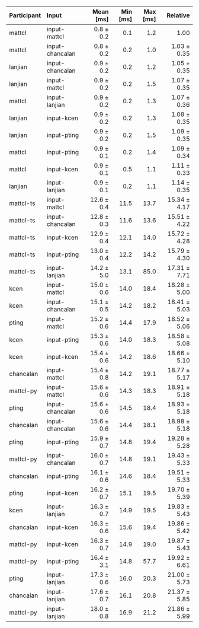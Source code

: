 | Participant | Input | Mean [ms] | Min [ms] | Max [ms] | Relative |
|:---|:---|---:|---:|---:|---:|
| mattcl | input-mattcl | 0.8 ± 0.2 | 0.1 | 1.2 | 1.00 |
| mattcl | input-chancalan | 0.8 ± 0.2 | 0.2 | 1.0 | 1.03 ± 0.35 |
| lanjian | input-chancalan | 0.9 ± 0.2 | 0.2 | 1.2 | 1.05 ± 0.35 |
| lanjian | input-mattcl | 0.9 ± 0.2 | 0.2 | 1.5 | 1.07 ± 0.35 |
| mattcl | input-lanjian | 0.9 ± 0.2 | 0.2 | 1.3 | 1.07 ± 0.36 |
| lanjian | input-kcen | 0.9 ± 0.2 | 0.2 | 1.3 | 1.08 ± 0.35 |
| lanjian | input-pting | 0.9 ± 0.2 | 0.2 | 1.5 | 1.09 ± 0.35 |
| mattcl | input-pting | 0.9 ± 0.1 | 0.2 | 1.4 | 1.09 ± 0.34 |
| mattcl | input-kcen | 0.9 ± 0.1 | 0.5 | 1.1 | 1.11 ± 0.33 |
| lanjian | input-lanjian | 0.9 ± 0.1 | 0.2 | 1.1 | 1.14 ± 0.35 |
| mattcl-ts | input-mattcl | 12.6 ± 0.4 | 11.5 | 13.7 | 15.34 ± 4.17 |
| mattcl-ts | input-chancalan | 12.8 ± 0.3 | 11.6 | 13.6 | 15.51 ± 4.22 |
| mattcl-ts | input-kcen | 12.9 ± 0.4 | 12.1 | 14.0 | 15.72 ± 4.28 |
| mattcl-ts | input-pting | 13.0 ± 0.4 | 12.2 | 14.2 | 15.79 ± 4.30 |
| mattcl-ts | input-lanjian | 14.2 ± 5.0 | 13.1 | 85.0 | 17.31 ± 7.71 |
| kcen | input-mattcl | 15.0 ± 0.6 | 14.0 | 18.4 | 18.28 ± 5.00 |
| kcen | input-chancalan | 15.1 ± 0.5 | 14.2 | 18.2 | 18.41 ± 5.03 |
| pting | input-mattcl | 15.2 ± 0.6 | 14.4 | 17.9 | 18.52 ± 5.06 |
| kcen | input-pting | 15.3 ± 0.6 | 14.0 | 18.3 | 18.58 ± 5.08 |
| kcen | input-kcen | 15.4 ± 0.6 | 14.2 | 18.6 | 18.66 ± 5.10 |
| chancalan | input-mattcl | 15.4 ± 0.8 | 14.2 | 19.1 | 18.77 ± 5.17 |
| mattcl-py | input-mattcl | 15.6 ± 0.6 | 14.3 | 18.3 | 18.91 ± 5.18 |
| pting | input-chancalan | 15.6 ± 0.6 | 14.5 | 18.4 | 18.93 ± 5.18 |
| chancalan | input-chancalan | 15.6 ± 0.6 | 14.4 | 18.1 | 18.98 ± 5.18 |
| pting | input-pting | 15.9 ± 0.7 | 14.8 | 19.4 | 19.28 ± 5.28 |
| mattcl-py | input-chancalan | 16.0 ± 0.7 | 14.8 | 19.1 | 19.43 ± 5.33 |
| chancalan | input-pting | 16.1 ± 0.6 | 14.6 | 18.4 | 19.51 ± 5.33 |
| pting | input-kcen | 16.2 ± 0.7 | 15.1 | 19.5 | 19.70 ± 5.39 |
| kcen | input-lanjian | 16.3 ± 0.7 | 14.9 | 19.5 | 19.83 ± 5.43 |
| chancalan | input-kcen | 16.3 ± 0.6 | 15.6 | 19.4 | 19.86 ± 5.42 |
| mattcl-py | input-kcen | 16.3 ± 0.7 | 14.9 | 19.0 | 19.87 ± 5.43 |
| mattcl-py | input-pting | 16.4 ± 3.1 | 14.8 | 57.7 | 19.92 ± 6.61 |
| pting | input-lanjian | 17.3 ± 0.6 | 16.0 | 20.3 | 21.00 ± 5.73 |
| chancalan | input-lanjian | 17.6 ± 0.7 | 16.1 | 20.8 | 21.37 ± 5.85 |
| mattcl-py | input-lanjian | 18.0 ± 0.8 | 16.9 | 21.2 | 21.86 ± 5.99 |
